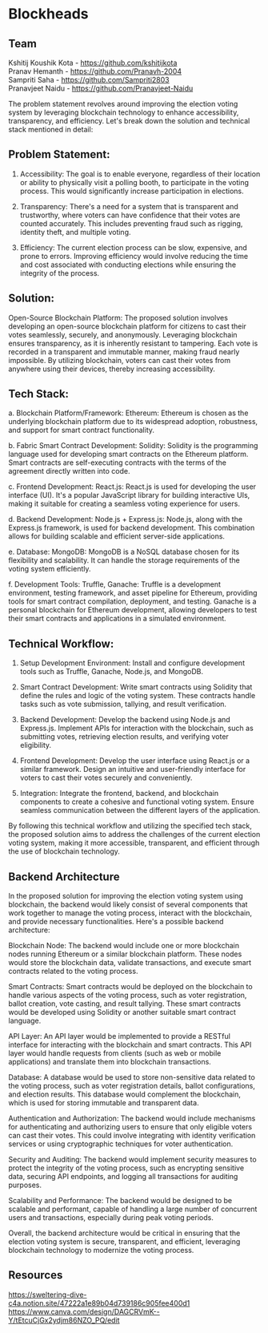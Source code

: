 # Blockheads

## Team
Kshitij Koushik Kota - https://github.com/kshitijkota <br/>
Pranav Hemanth - https://github.com/Pranavh-2004 <br/>
Sampriti Saha - https://github.com/Sampriti2803 <br/>
Pranavjeet Naidu - https://github.com/Pranavjeet-Naidu <br/>

The problem statement revolves around improving the election voting system by leveraging blockchain technology to enhance accessibility, transparency, and efficiency. Let's break down the solution and technical stack mentioned in detail:

## Problem Statement:
1. Accessibility: The goal is to enable everyone, regardless of their location or ability to physically visit a polling booth, to participate in the voting process. This would significantly increase participation in elections.

2. Transparency: There's a need for a system that is transparent and trustworthy, where voters can have confidence that their votes are counted accurately. This includes preventing fraud such as rigging, identity theft, and multiple voting.

3. Efficiency: The current election process can be slow, expensive, and prone to errors. Improving efficiency would involve reducing the time and cost associated with conducting elections while ensuring the integrity of the process.

## Solution:
Open-Source Blockchain Platform:
The proposed solution involves developing an open-source blockchain platform for citizens to cast their votes seamlessly, securely, and anonymously.
Leveraging blockchain ensures transparency, as it is inherently resistant to tampering. Each vote is recorded in a transparent and immutable manner, making         fraud nearly impossible.
By utilizing blockchain, voters can cast their votes from anywhere using their devices, thereby increasing accessibility.

## Tech Stack:

a. Blockchain Platform/Framework: Ethereum:
  Ethereum is chosen as the underlying blockchain platform due to its widespread adoption, robustness, and support for smart contract functionality.
  
b. Fabric Smart Contract Development: Solidity:
  Solidity is the programming language used for developing smart contracts on the Ethereum platform. Smart contracts are self-executing contracts with the terms of   the agreement directly written into code.

c. Frontend Development: React.js:
  React.js is used for developing the user interface (UI). It's a popular JavaScript library for building interactive UIs, making it suitable for creating a          seamless voting experience for users.
  
d. Backend Development: Node.js + Express.js:
  Node.js, along with the Express.js framework, is used for backend development. This combination allows for building scalable and efficient server-side              applications.

e. Database: MongoDB:
  MongoDB is a NoSQL database chosen for its flexibility and scalability. It can handle the storage requirements of the voting system efficiently.

f. Development Tools: Truffle, Ganache:
  Truffle is a development environment, testing framework, and asset pipeline for Ethereum, providing tools for smart contract compilation, deployment, and testing.
  Ganache is a personal blockchain for Ethereum development, allowing developers to test their smart contracts and applications in a simulated environment.

## Technical Workflow:
1. Setup Development Environment:
  Install and configure development tools such as Truffle, Ganache, Node.js, and MongoDB.

2. Smart Contract Development:
  Write smart contracts using Solidity that define the rules and logic of the voting system. These contracts handle tasks such as vote submission, tallying, and result verification.

3. Backend Development:
  Develop the backend using Node.js and Express.js. Implement APIs for interaction with the blockchain, such as submitting votes, retrieving election results, and verifying voter eligibility.

5. Frontend Development:
  Develop the user interface using React.js or a similar framework. Design an intuitive and user-friendly interface for voters to cast their votes securely and conveniently.

5. Integration:
  Integrate the frontend, backend, and blockchain components to create a cohesive and functional voting system. Ensure seamless communication between the different   layers of the application.

By following this technical workflow and utilizing the specified tech stack, the proposed solution aims to address the challenges of the current election voting system, making it more accessible, transparent, and efficient through the use of blockchain technology.

## Backend Architecture
In the proposed solution for improving the election voting system using blockchain, the backend would likely consist of several components that work together to manage the voting process, interact with the blockchain, and provide necessary functionalities. Here's a possible backend architecture:

Blockchain Node: The backend would include one or more blockchain nodes running Ethereum or a similar blockchain platform. These nodes would store the blockchain data, validate transactions, and execute smart contracts related to the voting process.

Smart Contracts: Smart contracts would be deployed on the blockchain to handle various aspects of the voting process, such as voter registration, ballot creation, vote casting, and result tallying. These smart contracts would be developed using Solidity or another suitable smart contract language.

API Layer: An API layer would be implemented to provide a RESTful interface for interacting with the blockchain and smart contracts. This API layer would handle requests from clients (such as web or mobile applications) and translate them into blockchain transactions.

Database: A database would be used to store non-sensitive data related to the voting process, such as voter registration details, ballot configurations, and election results. This database would complement the blockchain, which is used for storing immutable and transparent data.

Authentication and Authorization: The backend would include mechanisms for authenticating and authorizing users to ensure that only eligible voters can cast their votes. This could involve integrating with identity verification services or using cryptographic techniques for voter authentication.

Security and Auditing: The backend would implement security measures to protect the integrity of the voting process, such as encrypting sensitive data, securing API endpoints, and logging all transactions for auditing purposes.

Scalability and Performance: The backend would be designed to be scalable and performant, capable of handling a large number of concurrent users and transactions, especially during peak voting periods.

Overall, the backend architecture would be critical in ensuring that the election voting system is secure, transparent, and efficient, leveraging blockchain technology to modernize the voting process.

## Resources
https://sweltering-dive-c4a.notion.site/47222a1e89b04d739186c905fee400d1
https://www.canva.com/design/DAGCRVmK--Y/tEtcuCjGx2ydjm86NZO_PQ/edit
